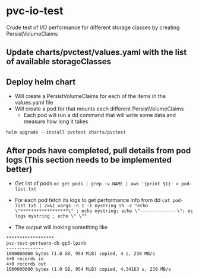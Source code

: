 # pvc-io-test

Crude test of I/O performance for different storage classes by creating PersistVolumeClaims

## Update charts/pvctest/values.yaml with the list of available storageClasses

## Deploy helm chart
- Will create a PersistVolumeClaims for each of the items in the values.yaml file
- Will create a pod for that mounts each different PersistVolumeClaims
	- Each pod will run a dd command that will write some data and measure how long it takes

`helm upgrade --install pvctest charts/pvctest`

## After pods have completed, pull details from pod logs (This section needs to be implemented better)

- Get list of pods
`oc get pods | grep -v NAME | awk '{print $1}' > pod-list.txt`

- For each pod fetch its logs to get performance info from dd
`cat pod-list.txt | 2>&1 xargs -n 1 -I mystring sh -c "echo \"******************\" ; echo mystring; echo \"--------------\"; oc logs mystring ; echo \" \""`

- The output will looking something like

```
******************
pvc-test-portworx-db-gp3-lpznb
--------------
1000000000 bytes (1.0 GB, 954 MiB) copied, 4 s, 230 MB/s
4+0 records in
4+0 records out
1000000000 bytes (1.0 GB, 954 MiB) copied, 4.34163 s, 230 MB/s
```
